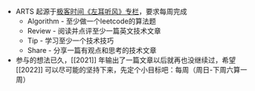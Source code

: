 - ARTS 起源于[极客时间《左耳听风》专栏](https://time.geekbang.org/column/intro/48)，要求每周完成
	- Algorithm - 至少做一个leetcode的算法题
	- Review - 阅读并点评至少一篇英文技术文章
	- Tip - 学习至少一个技术技巧
	- Share - 分享一篇有观点和思考的技术文章
- 参与的想法已久，[[2021]] 年输出了一篇文章以后就再也没继续过，希望 [[2022]] 可以尽可能的坚持下来，先定个小目标吧：每周（周日-下周六算一周）